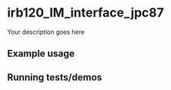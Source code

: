 # irb120_IM_interface_jpc87

Your description goes here

## Example usage

## Running tests/demos
    